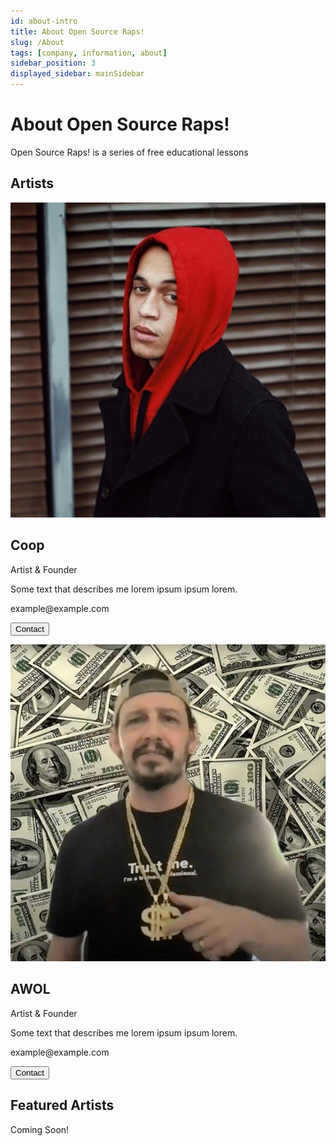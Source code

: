 ```yaml
---
id: about-intro
title: About Open Source Raps!
slug: /About
tags: [company, information, about]
sidebar_position: 3
displayed_sidebar: mainSidebar
---
```


# About Open Source Raps!
Open Source Raps! is a series of free educational lessons

## Artists
<div class="artists">
    <div class="artists-column">
        <div class="artist">
            <img src="/img/about/coop.jpg" alt="Coop" />
            <div class="artist-container">
                <h2>Coop</h2>
                <p class="title">Artist &amp; Founder</p>
                <p>Some text that describes me lorem ipsum ipsum lorem.</p>
                <p>example@example.com</p>
                <p><button class="button">Contact</button></p>
            </div>
        </div>
    </div>
    <div class="artists-column">
        <div class="artist">
            <img src="/img/about/awol.jpg" alt="AWOL" />
            <div class="artist-container">
                <h2>AWOL</h2>
                <p class="title">Artist &amp; Founder</p>
                <p>Some text that describes me lorem ipsum ipsum lorem.</p>
                <p>example@example.com</p>
                <p><button class="button">Contact</button></p>
            </div>
        </div>
    </div>
</div>
<div style={{clear: 'both'}}></div>

## Featured Artists
Coming Soon!